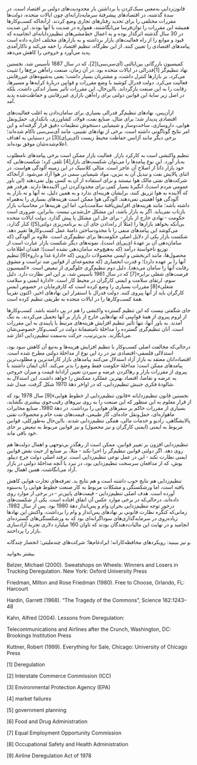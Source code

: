  قانون‌زدایی به‌معنی سبک‌کردن یا برداشتن بار محدودیت‌های دولتی بر اقتصاد است. در سدهٔ گذشته، در اقتصادهای پیشرفتهٔ سرمایه‌دارانه‌ای چون ایالات متحده، دولت‌ها مقررات مختلفی را برای تحدید رفتارهای تجاری وضع کردند. ازآنجاکه کسب‌وکارها همیشه این مقررات را توان‌‌فرسا می‌انگاشتند، همواره در ضدیت با آنها بودند. این ضدیت در 30 سال گذشته اثرگذار بوده و به اعمال خط‌مشی‌های تنظیم‌زدایانه‌ای انجامیده که قیود و موانع را از راه فعالیت‌های بازار برداشته و به بازارهای مختلف اجازه داده است پیامدهای اقتصادی را تعیین کنند. از این نظرگاه، تنظیم اقتصاد را خفه می‌کند و ناکارآمدی پدید می‌آورد و خروجی را کاهش می‌دهد.

 کمیسیون بازرگانی بین‌ایالتی (آی‌سی‌سی)[2]، که در سال 1887 تأسیس شد، نخستین نهاد تنظیم‌گر [1]فدرالی در ایالات متحده بود. در آن زمان، صنعت راه‌آهن نرخ‌ها را تثبیت می‌کرد،‌ بر بازارها کنترل داشت، و مشتریان بسیار داشت؛ یعنی به‌شیوه‌های غیررقابتی فعالیت می‌کرد. دولت فدرال کوشید با وضع مقررات و قوانین دربارهٔ کرایه‌ها و مسیرها، رقابت را به این صنعت بازگرداند. بااین‌حال، این مقررات تأثیر بسیار اندکی داشت، بلکه در اصل زیر سایۀ این قوانین دولتی برای راه‌آهن بازاری غیررقابتی و حفاظت‌شده پدید آمد.

ازآن‌پس، نهادهای تنظیم‌گر فدرالی بسیاری برای سامان‌دادن به اغلب فعالیت‌های اقتصادی پدیدار شد؛ برای مثال، صنایع نفت، فولاد، کشاورزی، بانکداری، حمل‌و‌نقل هوایی، داروسازی، ساخت‌وساز و شیمیایی دستخوش تنظیمات دقیق قرار گرفته‌اند و این امر نتایج گوناگونی داشته است. برخی از نهادهای تقنینی، مانند آی‌سی‌‌سی ناکام شده‌اند؛ برخی دیگر مانند آژانس حفاظت‌ محیط زیست (ای‌پی‌اِی)[3] در دستیابی به اهداف اعلام‌شده‌شان موفق بوده‌اند.

 تنظیم واکنشی است به کارکرد بازار. فعالیت‌ بازار ممکن است برخی پیامدهای نامطلوب به‌بار آورد. این نوع پیامدها را می‌توان شکست‌های بازار[4] تلقی کرد؛ شکست‌هایی که خود بازار ذاتاً از اصلاح آن عاجز است. مثالی کلاسیک در این زمینه آلودگی هواست. در اثنای پالایش نفت و تبدیل آن به بنزین، مواد شیمیایی سمی در هوا آزاد می‌شود. ازآنجاکه شرکت‌های نفتی مالک هوا نیستند و برای استفاده از آن به کسی پول نمی‌دهند (این باور عمومی مردم است)، انگیزهٔ بسیار کمی برای محدودکردن این آلاینده‌ها دارند. هرقدر هم که آلاینده به هوا تزریق کنند، برایشان هزینه‌ای ندارد و به همین دلیل، نه آنها و نه بازار به آلودگی هوا اهمیتی نمی‌دهند. آلودگی هوا ممکن است هزینه‌های بسیاری را به‌همراه داشته باشد؛ مانند هزینه‌های افزایش‌یافتۀ سلامت‌بانی، اما این هزینه‌ها در محاسبات بازار بازتاب نمی‌یابد. اگر به بازار باشد، این مشکل حل‌شدنی نیست. بنابراین، ضروری است حکومت ‐ نهادی خارج از بازار ‐ برای حل این مشکل پا پیش گذارد. دولت ایالات متحده بی‌آنکه بخواهد بازارها را (مثلاً از راه‌دادن جای آن به برنامه‌ریزی دولتی[5]) کنار گذارد، می‌کوشد این پیامدهای منفی را با محدودساختن دامنهٔ عمل کسب‌و‌کارها تغییر دهد. شکست بازار یکی از دلایل اصلی حکومت‌ها برای تنظیم‌گری است. علاوه بر آلودگی (که سامان‌دهی آن بر عهدۀ ای‌پی‌اِی است)، نمونه‌های دیگر شکست بازار عبارت است از توزیع ناخواستۀ درآمد (که به‌هیچ‌وجه سامان‌دهی نشده است)؛ فقدان اطلاعات محصول‌ها، مانند اثربخشی و ایمنی محصولات دارویی (که «ادارۀ غذا و دارو»[6] تنظیم آنها را بر عهده دارد)؛ و قدرت‌ انحصاری (که مجموعه‌ای از قوانین ضد تراست و مشوق رقابت آنها را سامان می‌دهد). دلیل دوم تنظیم‌گری جلوگیری از تبعیض است. «کمیسیون فرصت‌های شغلی برابر»[7] که در سال 1961 تأسیس شد، بر این امر نظارت دارد. دلیل سوم، ارتقای سلامت و ایمنی کارگران در محیط‌ کار است. «ادارۀ ایمنی و سلامت شغلی»[8] مقررات بسیاری را وضع کرده است که کارفرمایان در خصوص ایمنی کارگران باید از آنها پیروی کنند. دولت فدرال با استقرار این نهادهای اخیر، اکنون تقریباً همهٔ کسب‌وکارها را در ایالات متحده به طریقی تنظیم کرده است.

جای شگفتی نیست که این تنظیم گسترده واکنشی را هم در پی داشته باشد. کسب‌و‌کارها از لزوم پیروی از همۀ قوانینی که نهادهایی خارج از بازار بر آنها تحمیل می‌کردند، به تنگ آمدند. به باور آنها، تنها تأثیر تنظیم افزایش هزینه‌های مرتبط با پایبندی به این مقررات است. آنان تنظیم‌گری گسترده را مداخلهٔ نامنصفانۀ دولت در کسب‌وکار خصوصی‌شان می‌انگارند. بدین‌ترتیب، حرکت به‌سمت تنظیم‌زدایی آغاز شد.

درحالی‌که مخالفت اصلی کسب‌و‌کار با تنظیم افزایش هزینه‌ها و به‌تبع آن کاهش سود بود، استدلالی فلسفی-اقتصادی نیز در رد این نوع از مداخلهٔ دولتی مطرح شده است. اقتصاددانان معتقد به بازار آزاد استدلال می‌کنند پیامدهای بازار کارآمدترین و مطلوب‌ترین پیامدهای ممکن است؛ مداخلهٔ حکومت فقط وضع را بدتر می‌کند. آنان ایمان داشتند با پیروی از مقررات بازار و رهاکردن عرضه و سپردن تعیین آزادانۀ قیمت و میزان خروجی به عرضه و تقاضا، اقتصاد بهترین عملکرد ممکنش را خواهد داشت. این استدلال به شالودۀ فکری جنبش تنظیم‌زدایی، که در اواخر دهۀ 1970 شکل گرفت، مبدل شد.

 نخستین قانون تنظیم‌زدایانه «قانون تنظیم‌زدایی از خطوط هوایی»[9] سال 1978 بود که از قرار معلوم به این منظور که این صنعت را به روی نیرو‌های رقیب‌جوی بیشتری بگشاید، بسیاری از مقررات حاکم بر سفرهای هوایی را برداشت. در دههٔ 1980، صنایع مخابرات ماهواره‌ای، حمل‌ونقل جاده‌ای، گاز طبیعی، قیمت‌‌های نفت خام و محصولات نفتی پالایشگاهی، رادیو و خدمات مالی، همگی تنظیم‌زدایی شدند. بااین‌حال به‌طورکلی، قوانین مربوط به ایمنی (ایمنی کارگران و نیز محصول) و نیز قوانین مربوط به تبعیض بر جای خود باقی ماند.

تنظیم‌زدایی افزون بر تغییر قوانین، ممکن است از رهگذر بی‌توجهی و اهمال دولت‌ها هم روی دهد. اگر دولتی قوانین تنظیم‌گر را اجرا نکند ‐ مثلاً، بر صنایع از حیث نقض قوانین ایمنی نظارت نکند ‐ این در عمل نوعی تنظیم‌زدایی است. ترفند اصلی دولت جرج دبیلو. بوش، که از مدافعان سرسخت تنظیم‌زدایی بود، در نبرد با آنچه مداخلهٔ دولتی در بازار آزاد می‌انگاشت، همین اهمال بود.

تنظیم‌زدایی هم نتایج خوب داشته است و هم نتایج بد. تعرفه‌های تجارت هوایی کاهش یافته است، اما ورشکستگی و مشکلات مربوط به کار صنعت خطوط هوایی را به‌ستوه آورده است. هدف اصلی تنظیم‌زدایی ‐ قیمت‌های پایین‌تر ‐ در برخی از موارد روی داده‌اند، درحالی‌که در برخی موارد عکس آن اتفاق افتاده است. یکی از شکست‌های درخور توجه تنظیم‌زدایی بحران وام و پس‌انداز دههٔ 1980 بود. پس از سال 1982، زمانی‌که کنگره نظارت قانونی بر نهادهای پس‌انداز و وام‌ را برداشت، واکنش این نهادها زیاده‌روی در سرمایه‌گذاری‌های سوداگرانه‌ای بود که به ورشکستگی‌های گسترده‌ای انجامید و در نهایت این مالیات‌دهندگان بودند که تاوان 160 میلیارد دلاری تجربۀ آزادسازی بازار را پرداختند.

و نیز ببینید: رویکردهای محافظه‌کارانه؛ ابرادغام‌ها؛ شرکت‌های چندملیتی؛ انحصار چندگانه.

بیشتر بخوانید

Belzer, Michael (2000). Sweatshops on Wheels: Winners and Losers in Trucking Deregulation. New York: Oxford University Press

Friedman, Milton and Rose Friedman (1980). Free to Choose, Orlando, FL: Harcourt

Hardin, Garrett (1968). “The Tragedy of the Commons”, Science 162:1243–48

Kahn, Alfred (2004). Lessons from Deregulation:

Telecommunications and Airlines after the Crunch, Washington, DC: Brookings Institution Press

Kuttner, Robert (1999). Everything for Sale, Chicago: University of Chicago Press

 [1] Deregulation

 [2] Interstate Commerce Commission (ICC) 

 [3] Environmental Protection Agency (EPA) 

[4] market failures 

 [5] government planning 

[6] Food and Drug Administration

[7] Equal Employment Opportunity Commission

[8] Occupational Safety and Health Administration

[9] Airline Deregulation Act of 1978

 

 

 

 